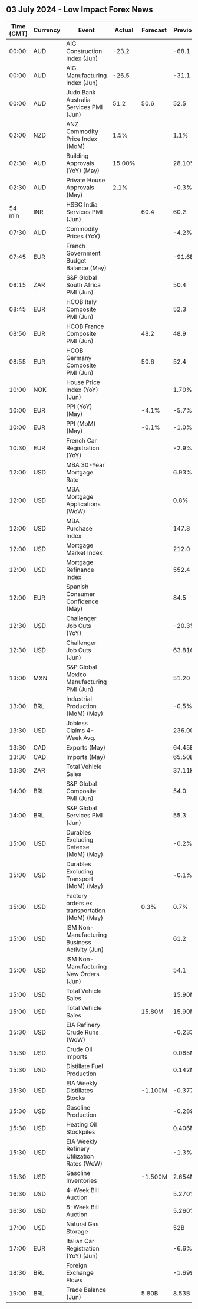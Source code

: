 ## 03 July 2024 - Low Impact Forex News

| Time (GMT) | Currency | Event | Actual | Forecast | Previous |
|------|----------|-------|--------|----------|----------|
| 00:00 | AUD | AIG Construction Index (Jun) | -23.2 |  | -68.1 |
| 00:00 | AUD | AIG Manufacturing Index (Jun) | -26.5 |  | -31.1 |
| 00:00 | AUD | Judo Bank Australia Services PMI (Jun) | 51.2 | 50.6 | 52.5 |
| 02:00 | NZD | ANZ Commodity Price Index (MoM) | 1.5% |  | 1.1% |
| 02:30 | AUD | Building Approvals (YoY) (May) | 15.00% |  | 28.10% |
| 02:30 | AUD | Private House Approvals (May) | 2.1% |  | -0.3% |
| 54 min | INR | HSBC India Services PMI (Jun) |  | 60.4 | 60.2 |
| 07:30 | AUD | Commodity Prices (YoY) |  |  | -4.2% |
| 07:45 | EUR | French Government Budget Balance (May) |  |  | -91.6B |
| 08:15 | ZAR | S&P Global South Africa PMI (Jun) |  |  | 50.4 |
| 08:45 | EUR | HCOB Italy Composite PMI (Jun) |  |  | 52.3 |
| 08:50 | EUR | HCOB France Composite PMI (Jun) |  | 48.2 | 48.9 |
| 08:55 | EUR | HCOB Germany Composite PMI (Jun) |  | 50.6 | 52.4 |
| 10:00 | NOK | House Price Index (YoY) (Jun) |  |  | 1.70% |
| 10:00 | EUR | PPI (YoY) (May) |  | -4.1% | -5.7% |
| 10:00 | EUR | PPI (MoM) (May) |  | -0.1% | -1.0% |
| 10:30 | EUR | French Car Registration (YoY) |  |  | -2.9% |
| 12:00 | USD | MBA 30-Year Mortgage Rate |  |  | 6.93% |
| 12:00 | USD | MBA Mortgage Applications (WoW) |  |  | 0.8% |
| 12:00 | USD | MBA Purchase Index |  |  | 147.8 |
| 12:00 | USD | Mortgage Market Index |  |  | 212.0 |
| 12:00 | USD | Mortgage Refinance Index |  |  | 552.4 |
| 12:00 | EUR | Spanish Consumer Confidence (May) |  |  | 84.5 |
| 12:30 | USD | Challenger Job Cuts (YoY) |  |  | -20.3% |
| 12:30 | USD | Challenger Job Cuts (Jun) |  |  | 63.816K |
| 13:00 | MXN | S&P Global Mexico Manufacturing PMI (Jun) |  |  | 51.20 |
| 13:00 | BRL | Industrial Production (MoM) (May) |  |  | -0.5% |
| 13:30 | USD | Jobless Claims 4-Week Avg. |  |  | 236.00K |
| 13:30 | CAD | Exports (May) |  |  | 64.45B |
| 13:30 | CAD | Imports (May) |  |  | 65.50B |
| 13:30 | ZAR | Total Vehicle Sales |  |  | 37.11K |
| 14:00 | BRL | S&P Global Composite PMI (Jun) |  |  | 54.0 |
| 14:00 | BRL | S&P Global Services PMI (Jun) |  |  | 55.3 |
| 15:00 | USD | Durables Excluding Defense (MoM) (May) |  |  | -0.2% |
| 15:00 | USD | Durables Excluding Transport (MoM) (May) |  |  | -0.1% |
| 15:00 | USD | Factory orders ex transportation (MoM) (May) |  | 0.3% | 0.7% |
| 15:00 | USD | ISM Non-Manufacturing Business Activity (Jun) |  |  | 61.2 |
| 15:00 | USD | ISM Non-Manufacturing New Orders (Jun) |  |  | 54.1 |
| 15:00 | USD | Total Vehicle Sales |  |  | 15.90M |
| 15:00 | USD | Total Vehicle Sales |  | 15.80M | 15.90M |
| 15:30 | USD | EIA Refinery Crude Runs (WoW) |  |  | -0.233M |
| 15:30 | USD | Crude Oil Imports |  |  | 0.065M |
| 15:30 | USD | Distillate Fuel Production |  |  | 0.142M |
| 15:30 | USD | EIA Weekly Distillates Stocks |  | -1.100M | -0.377M |
| 15:30 | USD | Gasoline Production |  |  | -0.289M |
| 15:30 | USD | Heating Oil Stockpiles |  |  | 0.406M |
| 15:30 | USD | EIA Weekly Refinery Utilization Rates (WoW) |  |  | -1.3% |
| 15:30 | USD | Gasoline Inventories |  | -1.500M | 2.654M |
| 16:30 | USD | 4-Week Bill Auction |  |  | 5.270% |
| 16:30 | USD | 8-Week Bill Auction |  |  | 5.260% |
| 17:00 | USD | Natural Gas Storage |  |  | 52B |
| 17:00 | EUR | Italian Car Registration (YoY) (Jun) |  |  | -6.6% |
| 18:30 | BRL | Foreign Exchange Flows |  |  | -1.699B |
| 19:00 | BRL | Trade Balance (Jun) |  | 5.80B | 8.53B |
